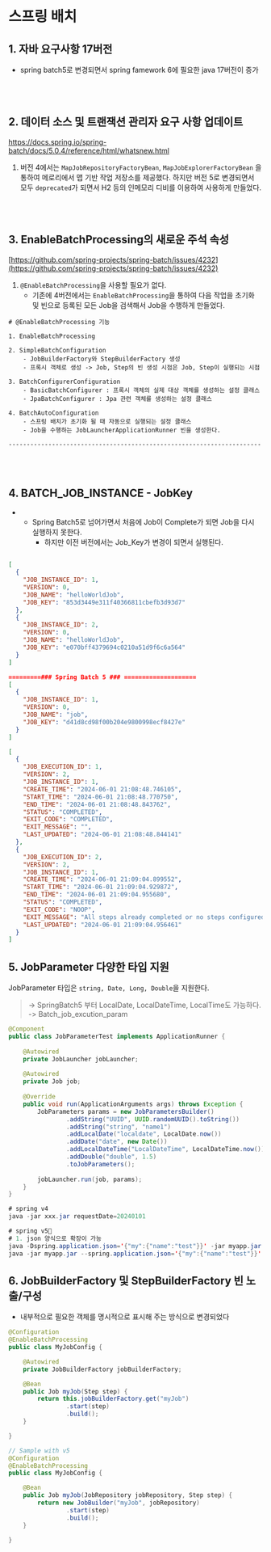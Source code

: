 # 스프링 배치

## 1. 자바 요구사항 17버전
- spring batch5로 변경되면서 spring famework 6에 필요한 java 17버전이 증가

<br/>
<br/>

## 2.  데이터 소스 및 트랜잭션 관리자 요구 사항 업데이트
https://docs.spring.io/spring-batch/docs/5.0.4/reference/html/whatsnew.html
1.  버전 4에서는 `MapJobRepositoryFactoryBean`, `MapJobExplorerFactoryBean` 을 통하여  메로리에서 맵 기반 작업 저장소를 제공했다. 하지만 버전 5로 변경되면서 모두 `deprecated`가 되면서 H2 등의 인메모리 디비를 이용하여 사용하게 만들었다.

<br/>
<br/>

## 3.  EnableBatchProcessing의 새로운 주석 속성
[https://github.com/spring-projects/spring-batch/issues/4232](https://github.com/spring-projects/spring-batch/issues/4232)



1. `@EnableBatchProcessing`을 사용할 필요가 없다.
    - 기존에 4버전에서는 `EnableBatchProcessing`을 통하여 다음 작업을 초기화 및 빈으로 등록된 모든 Job을 검색해서 Job을 수행하게 만들었다.
```text
# @EnableBatchProcessing 기능

1. EnableBatchProcessing

2. SimpleBatchConfiguration
    - JobBuilderFactory와 StepBuilderFactory 생성
    - 프록시 객체로 생성 -> Job, Step의 빈 생성 시점은 Job, Step이 실행되는 시점

3. BatchConfigurerConfiguration
    - BasicBatchConfigurer : 프록시 객체의 실제 대상 객체를 생성하는 설정 클래스
    - JpaBatchConfigurer : Jpa 관련 객체를 생성하는 설정 클래스
    
4. BatchAutoConfiguration
    - 스프링 배치가 초기화 될 때 자동으로 실행되는 설정 클래스
    - Job을 수행하는 JobLauncherApplicationRunner 빈을 생성한다.

----------------------------------------------------------------------
```

<br/>
<br/>

## 4. BATCH_JOB_INSTANCE - JobKey
- - Spring Batch5로 넘어가면서 처음에 Job이 Complete가 되면 Job을 다시 실행하지 못한다.
    - 하지만 이전 버전에서는 Job_Key가 변경이 되면서 실행된다.
```json

[
  {
    "JOB_INSTANCE_ID": 1,
    "VERSION": 0,
    "JOB_NAME": "helloWorldJob",
    "JOB_KEY": "853d3449e311f40366811cbefb3d93d7"
  },
  {
    "JOB_INSTANCE_ID": 2,
    "VERSION": 0,
    "JOB_NAME": "helloWorldJob",
    "JOB_KEY": "e070bff4379694c0210a51d9f6c6a564"
  }
]

=========### Spring Batch 5 ### ====================
[
  {
    "JOB_INSTANCE_ID": 1,
    "VERSION": 0,
    "JOB_NAME": "job",
    "JOB_KEY": "d41d8cd98f00b204e9800998ecf8427e"
  }
]

[
  {
    "JOB_EXECUTION_ID": 1,
    "VERSION": 2,
    "JOB_INSTANCE_ID": 1,
    "CREATE_TIME": "2024-06-01 21:08:48.746105",
    "START_TIME": "2024-06-01 21:08:48.770750",
    "END_TIME": "2024-06-01 21:08:48.843762",
    "STATUS": "COMPLETED",
    "EXIT_CODE": "COMPLETED",
    "EXIT_MESSAGE": "",
    "LAST_UPDATED": "2024-06-01 21:08:48.844141"
  },
  {
    "JOB_EXECUTION_ID": 2,
    "VERSION": 2,
    "JOB_INSTANCE_ID": 1,
    "CREATE_TIME": "2024-06-01 21:09:04.899552",
    "START_TIME": "2024-06-01 21:09:04.929872",
    "END_TIME": "2024-06-01 21:09:04.955680",
    "STATUS": "COMPLETED",
    "EXIT_CODE": "NOOP",
    "EXIT_MESSAGE": "All steps already completed or no steps configured for this job.",
    "LAST_UPDATED": "2024-06-01 21:09:04.956461"
  }
]
```


## 5. JobParameter 다양한 타입 지원
JobParameter 타입은 `string, Date, Long, Double`을 지원한다.
> -> SpringBatch5 부터 LocalDate, LocalDateTime, LocalTime도 가능하다.
> 	-> Batch_job_excution_param

```java
@Component  
public class JobParameterTest implements ApplicationRunner {  
  
    @Autowired  
    private JobLauncher jobLauncher;  
  
    @Autowired  
    private Job job;  
  
    @Override  
    public void run(ApplicationArguments args) throws Exception {  
        JobParameters params = new JobParametersBuilder()  
                .addString("UUID", UUID.randomUUID().toString())  
                .addString("string", "name1")  
                .addLocalDate("localdate", LocalDate.now())  
                .addDate("date", new Date())  
                .addLocalDateTime("LocalDateTime", LocalDateTime.now())  
                .addDouble("double", 1.5)  
                .toJobParameters();  
  
        jobLauncher.run(job, params);  
    }  
}

# spring v4
java -jar xxx.jar requestDate=20240101

# spring v5
# 1. json 양식으로 확장이 가능
java -Dspring.application.json='{"my":{"name":"test"}}' -jar myapp.jar
java -jar myapp.jar --spring.application.json='{"my":{"name":"test"}}'
```

## 6. JobBuilderFactory 및 StepBuilderFactory 빈 노출/구성
-  내부적으로 필요한 객체를 명시적으로 표시해 주는 방식으로 변경되었다

```java
@Configuration
@EnableBatchProcessing
public class MyJobConfig {

    @Autowired
    private JobBuilderFactory jobBuilderFactory;

    @Bean
    public Job myJob(Step step) {
        return this.jobBuilderFactory.get("myJob")
                .start(step)
                .build();
    }

}

// Sample with v5
@Configuration
@EnableBatchProcessing
public class MyJobConfig {

    @Bean
    public Job myJob(JobRepository jobRepository, Step step) {
        return new JobBuilder("myJob", jobRepository)
                .start(step)
                .build();
    }

}

```